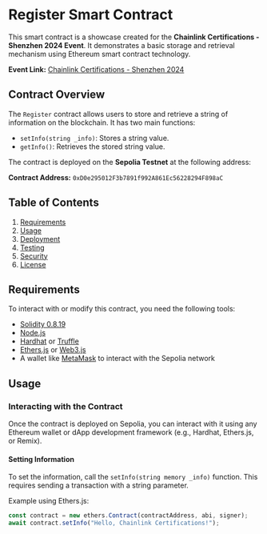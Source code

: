 # Register Smart Contract

This smart contract is a showcase created for the **Chainlink Certifications - Shenzhen 2024 Event**. It demonstrates a basic storage and retrieval mechanism using Ethereum smart contract technology.

**Event Link:** [Chainlink Certifications - Shenzhen 2024](https://lu.ma/CLL-SZ-Certifications)

## Contract Overview

The `Register` contract allows users to store and retrieve a string of information on the blockchain. It has two main functions:
- `setInfo(string _info)`: Stores a string value.
- `getInfo()`: Retrieves the stored string value.

The contract is deployed on the **Sepolia Testnet** at the following address:

**Contract Address:** `0xD0e295012F3b7891f992A861Ec56228294F898aC`

## Table of Contents
1. [Requirements](#requirements)
2. [Usage](#usage)
3. [Deployment](#deployment)
4. [Testing](#testing)
5. [Security](#security)
6. [License](#license)

## Requirements

To interact with or modify this contract, you need the following tools:
- [Solidity 0.8.19](https://docs.soliditylang.org/en/v0.8.19/)
- [Node.js](https://nodejs.org/)
- [Hardhat](https://hardhat.org/) or [Truffle](https://trufflesuite.com/)
- [Ethers.js](https://docs.ethers.io/v5/) or [Web3.js](https://web3js.readthedocs.io/)
- A wallet like [MetaMask](https://metamask.io/) to interact with the Sepolia network

## Usage

### Interacting with the Contract

Once the contract is deployed on Sepolia, you can interact with it using any Ethereum wallet or dApp development framework (e.g., Hardhat, Ethers.js, or Remix).

#### Setting Information

To set the information, call the `setInfo(string memory _info)` function. This requires sending a transaction with a string parameter.

Example using Ethers.js:
```js
const contract = new ethers.Contract(contractAddress, abi, signer);
await contract.setInfo("Hello, Chainlink Certifications!");